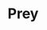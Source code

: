 ---
title: "Prey"
year: 2022
rating: 3.5
stars: "★★★½"
rewatched: false
permalink: "prey-2022"
watched_on: 2022-08-09
---